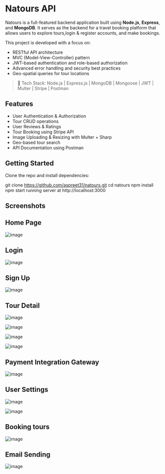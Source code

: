 # Natours API

Natours is a full-featured backend application built using **Node.js**, **Express**, and **MongoDB**. It serves as the backend for a  travel booking platform that allows users to explore tours,login & register accounts, and make bookings.

This project is developed with a focus on:
- RESTful API architecture
- MVC (Model-View-Controller) pattern
- JWT-based authentication and role-based authorization
- Advanced error handling and security best practices
- Geo-spatial queries for tour locations

> 📁 Tech Stack: Node.js | Express.js | MongoDB | Mongoose | JWT | Multer | Stripe | Postman

## Features

- User Authentication & Authorization
- Tour CRUD operations
- User Reviews & Ratings
- Tour Booking using Stripe API
- Image Uploading & Resizing with Multer + Sharp
- Geo-based tour search
- API Documentation using Postman

## Getting Started

Clone the repo and install dependencies:

git clone https://github.com/aspreet31/natours.git
cd natours
npm install
npm start
running server at http://localhost:3000

## Screenshots

## Home Page
![image](https://github.com/user-attachments/assets/8aff8e05-4a65-4558-b783-7e3364dd3f2d)

## Login
![image](https://github.com/user-attachments/assets/a453c40c-8fc1-461f-aa5f-73c07cde82a4)

## Sign Up
![image](https://github.com/user-attachments/assets/7b561b03-2829-4600-ba33-ff22932750c5)

## Tour Detail
![image](https://github.com/user-attachments/assets/a984c45a-adb1-4722-9c56-008122e8f059)

![image](https://github.com/user-attachments/assets/e37c6a1b-1583-435c-b07f-6e62758a62da)

![image](https://github.com/user-attachments/assets/387d16f1-38c0-4294-929e-3b03e44856a0)

![image](https://github.com/user-attachments/assets/8d133b2f-da83-43f0-8502-98fbe4836f81)

## Payment Integration Gateway

![image](https://github.com/user-attachments/assets/7f2cc7cf-cf19-41ad-b74b-25cf71848e5e)

## User Settings

![image](https://github.com/user-attachments/assets/fbced3f0-a0d2-435e-987e-633feb44e39e)

![image](https://github.com/user-attachments/assets/74ddb30e-5ad4-42fc-8e43-884af5b620e3)

## Booking tours

![image](https://github.com/user-attachments/assets/eafe3652-3975-4afa-95a7-5aa999841144)

## Email Sending 

![image](https://github.com/user-attachments/assets/f2923699-99f7-4b90-bcc6-68b838c3a719)












